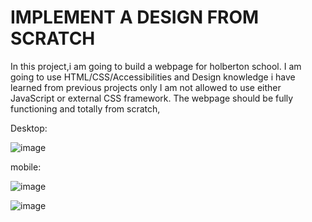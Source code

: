 # IMPLEMENT A DESIGN FROM SCRATCH
In this project,i am going to build a webpage for holberton school.
I am going to use HTML/CSS/Accessibilities and Design knowledge i have learned from previous projects only
I am not allowed to use either JavaScript or external CSS framework.
The webpage should be fully functioning and totally from scratch,

Desktop:

![image](https://github.com/Margy-Nyiva/headphones-/assets/122882759/7331f3d4-853e-42e1-8597-78f941fa0c7b)


mobile:

![image](https://github.com/Margy-Nyiva/headphones-/assets/122882759/5e815fb9-a77f-420c-a22f-bb91ed1f185c)






![image](https://github.com/Margy-Nyiva/headphones-/assets/122882759/d1915d41-20eb-4a14-b395-04425b224592)









                  







         
